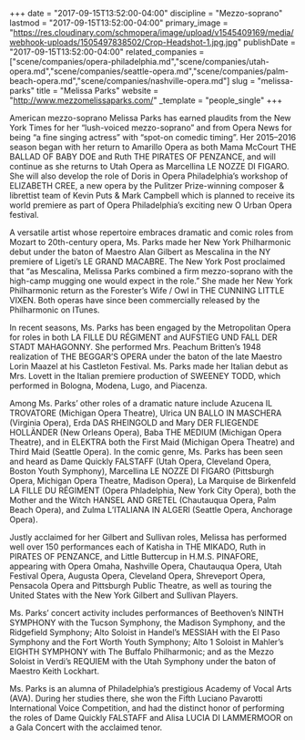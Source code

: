 +++
date = "2017-09-15T13:52:00-04:00"
discipline = "Mezzo-soprano"
lastmod = "2017-09-15T13:52:00-04:00"
primary_image = "https://res.cloudinary.com/schmopera/image/upload/v1545409169/media/webhook-uploads/1505497838502/Crop-Headshot-1.jpg.jpg"
publishDate = "2017-09-15T13:52:00-04:00"
related_companies = ["scene/companies/opera-philadelphia.md","scene/companies/utah-opera.md","scene/companies/seattle-opera.md","scene/companies/palm-beach-opera.md","scene/companies/nashville-opera.md"]
slug = "melissa-parks"
title = "Melissa Parks"
website = "http://www.mezzomelissaparks.com/"
_template = "people_single"
+++

American mezzo-soprano Melissa Parks has earned plaudits from the New York Times for her “lush-voiced mezzo-soprano” and from Opera News for being “a fine singing actress” with “spot-on comedic timing”.  Her 2015–2016 season began with her return to Amarillo Opera as both Mama McCourt THE BALLAD OF BABY DOE and Ruth THE PIRATES OF PENZANCE, and will continue as she returns to Utah Opera as Marcellina LE NOZZE DI FIGARO.  She will also develop the role of Doris in Opera Philadelphia’s workshop of ELIZABETH CREE, a new opera by the Pulitzer Prize-winning composer & librettist team of Kevin Puts & Mark Campbell which is planned to receive its world premiere as part of Opera Philadelphia’s exciting new O Urban Opera festival.

A versatile artist whose repertoire embraces dramatic and comic roles from Mozart to 20th-century opera, Ms. Parks made her New York Philharmonic debut under the baton of Maestro Alan Gilbert as Mescalina in the NY premiere of Ligeti’s LE GRAND MACABRE.  The New York Post proclaimed that “as Mescalina, Melissa Parks combined a firm mezzo-soprano with the high-camp mugging one would expect in the role.”  She made her New York Philharmonic return as the Forester’s Wife / Owl in THE CUNNING LITTLE VIXEN.  Both operas have since been commercially released by the Philharmonic on ITunes.

In recent seasons, Ms. Parks has been engaged by the Metropolitan Opera for roles in both LA FILLE DU RÉGIMENT and AUFSTIEG UND FALL DER STADT MAHAGONNY.  She performed Mrs. Peachum Britten’s 1948 realization of THE BEGGAR’S OPERA under the baton of the late Maestro Lorin Maazel at his Castleton Festival.  Ms. Parks made her Italian debut as Mrs. Lovett in the Italian premiere production of SWEENEY TODD, which performed in Bologna, Modena, Lugo, and Piacenza.

Among Ms. Parks’ other roles of a dramatic nature include Azucena IL TROVATORE (Michigan Opera Theatre), Ulrica UN BALLO IN MASCHERA (Virginia Opera), Erda DAS RHEINGOLD and Mary DER FLIEGENDE HOLLÄNDER (New Orleans Opera), Baba THE MEDIUM (Michigan Opera Theatre), and in ELEKTRA both the First Maid (Michigan Opera Theatre) and Third Maid (Seattle Opera).  In the comic genre, Ms. Parks has been seen and heard as Dame Quickly FALSTAFF (Utah Opera, Cleveland Opera, Boston Youth Symphony), Marcellina LE NOZZE DI FIGARO (Pittsburgh Opera, Michigan Opera Theatre, Madison Opera), La Marquise de Birkenfeld LA FILLE DU RÉGIMENT (Opera Phladelphia, New York City Opera), both the Mother and the Witch HANSEL AND GRETEL (Chautauqua Opera, Palm Beach Opera), and Zulma L’ITALIANA IN ALGERI (Seattle Opera, Anchorage Opera).

Justly acclaimed for her Gilbert and Sullivan roles, Melissa has performed well over 150 performances each of Katisha in THE MIKADO, Ruth in PIRATES OF PENZANCE, and Little Buttercup in H.M.S. PINAFORE, appearing with Opera Omaha, Nashville Opera, Chautauqua Opera, Utah Festival Opera, Augusta Opera, Cleveland Opera, Shreveport Opera, Pensacola Opera and Pittsburgh Public Theatre, as well as touring the United States with the New York Gilbert and Sullivan Players.

Ms. Parks’ concert activity includes performances of Beethoven’s NINTH SYMPHONY with the Tucson Symphony, the Madison Symphony, and the Ridgefield Symphony; Alto Soloist in Handel’s MESSIAH with the El Paso Symphony and the Fort Worth Youth Symphony; Alto 1 Soloist in Mahler’s EIGHTH SYMPHONY with The Buffalo Philharmonic; and as the Mezzo Soloist in Verdi’s REQUIEM with the Utah Symphony under the baton of Maestro Keith Lockhart.

Ms. Parks is an alumna of Philadelphia’s prestigious Academy of Vocal Arts (AVA).  During her studies there, she won the Fifth Luciano Pavarotti International Voice Competition, and had the distinct honor of performing the roles of Dame Quickly FALSTAFF and Alisa LUCIA DI LAMMERMOOR on a Gala Concert with the acclaimed tenor.
